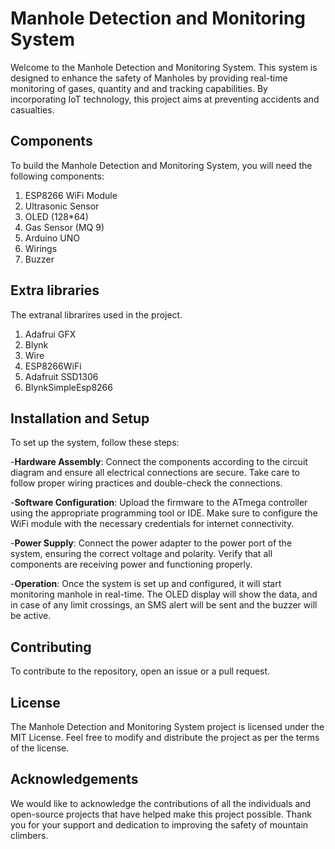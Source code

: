 #  Manhole Detection and Monitoring System

Welcome to the  Manhole Detection and Monitoring System. This system is designed to enhance the safety of Manholes by providing real-time monitoring of gases, quantity and and tracking capabilities. By incorporating IoT technology, this project aims at preventing accidents and casualties.

## Components
To build the  Manhole Detection and Monitoring System, you will need the following components:

1. ESP8266 WiFi Module
2. Ultrasonic Sensor
3. OLED (128*64)
4. Gas Sensor (MQ 9)
5. Arduino UNO
6. Wirings
7. Buzzer

## Extra libraries
The extranal librarires used in the project.
1. Adafrui GFX
2. Blynk
3. Wire
4. ESP8266WiFi
5. Adafruit SSD1306
6. BlynkSimpleEsp8266



## Installation and Setup

To set up the system, follow these steps:

-**Hardware Assembly**: Connect the components according to the circuit diagram and ensure all electrical connections are secure. Take care to follow proper wiring practices and double-check the connections.

-**Software Configuration**: Upload the firmware to the ATmega controller using the appropriate programming tool or IDE. Make sure to configure the WiFi module with the necessary credentials for internet connectivity.

-**Power Supply**: Connect the power adapter to the power port of the system, ensuring the correct voltage and polarity. Verify that all components are receiving power and functioning properly.

-**Operation**: Once the system is set up and configured, it will start monitoring manhole in real-time. The OLED display will show the data, and in case of any limit crossings, an SMS alert will be sent and the buzzer will be active.

## Contributing
To contribute to the repository, open an issue or a pull request.

## License
The Manhole Detection and Monitoring System project is licensed under the MIT License. Feel free to modify and distribute the project as per the terms of the license.

## Acknowledgements
We would like to acknowledge the contributions of all the individuals and open-source projects that have helped make this project possible. Thank you for your support and dedication to improving the safety of mountain climbers.
